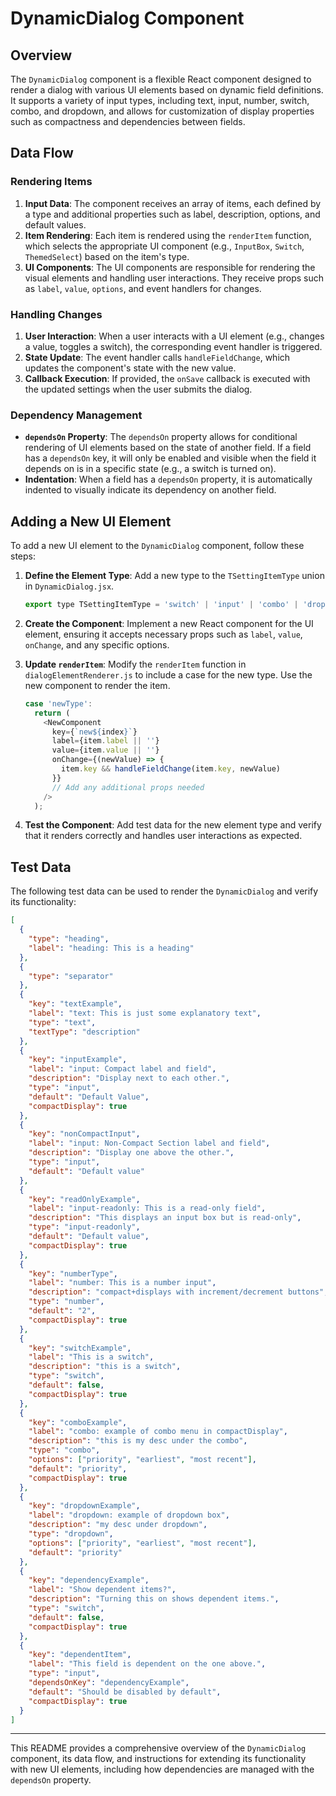 # DynamicDialog Component

## Overview

The `DynamicDialog` component is a flexible React component designed to render a dialog with various UI elements based on dynamic field definitions. It supports a variety of input types, including text, input, number, switch, combo, and dropdown, and allows for customization of display properties such as compactness and dependencies between fields.

## Data Flow

### Rendering Items

1. **Input Data**: The component receives an array of items, each defined by a type and additional properties such as label, description, options, and default values.
2. **Item Rendering**: Each item is rendered using the `renderItem` function, which selects the appropriate UI component (e.g., `InputBox`, `Switch`, `ThemedSelect`) based on the item's type.
3. **UI Components**: The UI components are responsible for rendering the visual elements and handling user interactions. They receive props such as `label`, `value`, `options`, and event handlers for changes.

### Handling Changes

1. **User Interaction**: When a user interacts with a UI element (e.g., changes a value, toggles a switch), the corresponding event handler is triggered.
2. **State Update**: The event handler calls `handleFieldChange`, which updates the component's state with the new value.
3. **Callback Execution**: If provided, the `onSave` callback is executed with the updated settings when the user submits the dialog.

### Dependency Management

- **`dependsOn` Property**: The `dependsOn` property allows for conditional rendering of UI elements based on the state of another field. If a field has a `dependsOn` key, it will only be enabled and visible when the field it depends on is in a specific state (e.g., a switch is turned on).
- **Indentation**: When a field has a `dependsOn` property, it is automatically indented to visually indicate its dependency on another field.

## Adding a New UI Element

To add a new UI element to the `DynamicDialog` component, follow these steps:

1. **Define the Element Type**: Add a new type to the `TSettingItemType` union in `DynamicDialog.jsx`.

   ```javascript
   export type TSettingItemType = 'switch' | 'input' | 'combo' | 'dropdown' | 'number' | 'text' | 'separator' | 'heading' | 'json';
   ```

2. **Create the Component**: Implement a new React component for the UI element, ensuring it accepts necessary props such as `label`, `value`, `onChange`, and any specific options.

3. **Update `renderItem`**: Modify the `renderItem` function in `dialogElementRenderer.js` to include a case for the new type. Use the new component to render the item.

   ```javascript
   case 'newType':
     return (
       <NewComponent
         key={`new${index}`}
         label={item.label || ''}
         value={item.value || ''}
         onChange={(newValue) => {
           item.key && handleFieldChange(item.key, newValue)
         }}
         // Add any additional props needed
       />
     );
   ```

4. **Test the Component**: Add test data for the new element type and verify that it renders correctly and handles user interactions as expected.

## Test Data

The following test data can be used to render the `DynamicDialog` and verify its functionality:

```json
[
  {
    "type": "heading",
    "label": "heading: This is a heading"
  },
  {
    "type": "separator"
  },
  {
    "key": "textExample",
    "label": "text: This is just some explanatory text",
    "type": "text",
    "textType": "description"
  },
  {
    "key": "inputExample",
    "label": "input: Compact label and field",
    "description": "Display next to each other.",
    "type": "input",
    "default": "Default Value",
    "compactDisplay": true
  },
  {
    "key": "nonCompactInput",
    "label": "input: Non-Compact Section label and field",
    "description": "Display one above the other.",
    "type": "input",
    "default": "Default value"
  },
  {
    "key": "readOnlyExample",
    "label": "input-readonly: This is a read-only field",
    "description": "This displays an input box but is read-only",
    "type": "input-readonly",
    "default": "Default value",
    "compactDisplay": true
  },
  {
    "key": "numberType",
    "label": "number: This is a number input",
    "description": "compact+displays with increment/decrement buttons",
    "type": "number",
    "default": "2",
    "compactDisplay": true
  },
  {
    "key": "switchExample",
    "label": "This is a switch",
    "description": "this is a switch",
    "type": "switch",
    "default": false,
    "compactDisplay": true
  },
  {
    "key": "comboExample",
    "label": "combo: example of combo menu in compactDisplay",
    "description": "this is my desc under the combo",
    "type": "combo",
    "options": ["priority", "earliest", "most recent"],
    "default": "priority",
    "compactDisplay": true
  },
  {
    "key": "dropdownExample",
    "label": "dropdown: example of dropdown box",
    "description": "my desc under dropdown",
    "type": "dropdown",
    "options": ["priority", "earliest", "most recent"],
    "default": "priority"
  },
  {
    "key": "dependencyExample",
    "label": "Show dependent items?",
    "description": "Turning this on shows dependent items.",
    "type": "switch",
    "default": false,
    "compactDisplay": true
  },
  {
    "key": "dependentItem",
    "label": "This field is dependent on the one above.",
    "type": "input",
    "dependsOnKey": "dependencyExample",
    "default": "Should be disabled by default",
    "compactDisplay": true
  }
]
```

---

This README provides a comprehensive overview of the `DynamicDialog` component, its data flow, and instructions for extending its functionality with new UI elements, including how dependencies are managed with the `dependsOn` property.